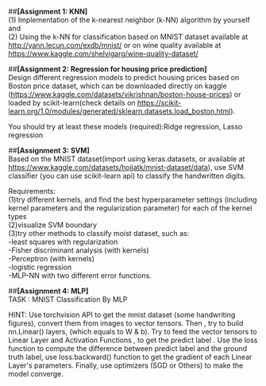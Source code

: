 ##**[Assignment 1: KNN]**  
(1) Implementation of the k-nearest neighbor (k-NN) algorithm by yourself and  
(2) Using the k-NN for classification based on MNIST dataset available at http://yann.lecun.com/exdb/mnist/ or on wine quality available at https://www.kaggle.com/shelvigarg/wine-quality-dataset/  


##**[Assignment 2: Regression for housing price prediction]**  
Design different regression models to predict housing prices based on Boston price dataset, which can be downloaded directly on kaggle (https://www.kaggle.com/datasets/vikrishnan/boston-house-prices) or loaded by scikit-learn(check details on https://scikit-learn.org/1.0/modules/generated/sklearn.datasets.load_boston.html).   

You should try at least these models (required):Ridge regression, Lasso regression  


##**[Assignment 3: SVM]**  
Based on the MNIST dataset(import using keras.datasets, or available at https://www.kaggle.com/datasets/hojjatk/mnist-dataset/data), use SVM classifier (you can use scikit-learn api) to classify the handwritten digits.  
  
Requirements:  
(1)try different kernels, and find the best hyperparameter settings (including kernel parameters and the regularization parameter) for each of the kernel types  
(2)visualize SVM boundary  
(3)try other methods to classify moist dataset, such as:  
-least squares with regularization  
-Fisher discriminant analysis (with kernels)  
-Perceptron (with kernels)  
-logistic regression  
-MLP-NN with two different error functions.  


##**[Assignment 4: MLP]**  
TASK : MNIST Classification By MLP  

HINT: Use torchvision API to get the mnist dataset (some handwriting figures), convert them from images to vector tensors. Then , try to build nn.Linear() layers, (which equals to W & b). Try to feed the vector tensors to Linear Layer and Activation Functions , to get the predict label . Use the loss function to compute the difference between predict label and the ground truth label, use loss.backward() function to get the gradient of each Linear Layer's parameters. Finally, use optimizers (SGD or Others) to make the model converge. 

